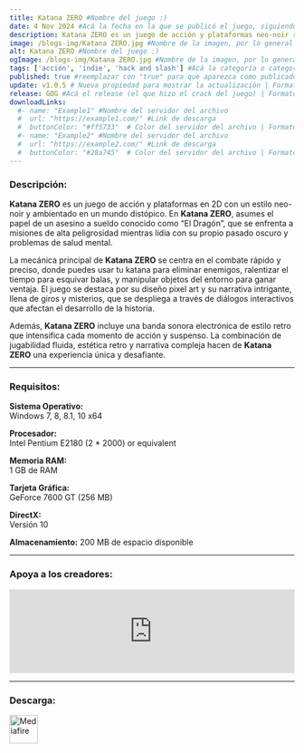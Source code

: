 ```yaml
---
title: Katana ZERO #Nombre del juego :)
date: 4 Nov 2024 #Acá la fecha en la que se publicó el juego, siguiendo este formato: Dia "30", Mes "Oct", Año "2024" = como debe quedar: 30 Oct 2024
description: Katana ZERO es un juego de acción y plataformas neo-noir rebosante de personalidad, acción vertiginosa y combates de muerte instantánea. Usa tu espada, corre y manipula el tiempo para desvelar tu pasado en un despliegue acrobático brutalmente estético. #Acá una mini descripción del juego
image: /blogs-img/Katana ZERO.jpg #Nombre de la imagen, por lo general es exactamente el mismo nombre que el juego excluyendo lo ":" (Dos puntos)
alt: Katana ZERO #Nombre del juego :)
ogImage: /blogs-img/Katana ZERO.jpg #Nombre de la imagen, por lo general es exactamente el mismo nombre que el juego excluyendo lo ":" (Dos puntos)
tags: ['acción', 'indie', 'hack and slash'] #Acá la categoría o categorías del juego, si es más de una se coloca en este formato: ['categoría1', 'categoría2']
published: true #reemplazar con "true" para que aparezca como publicado
update: v1.0.5 # Nueva propiedad para mostrar la actualización | Formato: v1.0.0
release: GOG #Acá el release (el que hizo el crack del juego) | Formato: Nicolhetti
downloadLinks:
  #- name: "Example1" #Nombre del servidor del archivo
  #  url: "https://example1.com/" #Link de descarga
  #  buttonColor: "#ff5733"  # Color del servidor del archivo | Formato hexadecimal | MediaFire: #0171F0 | Buzzheavier: #FF6600 |
  #- name: "Example2" #Nombre del servidor del archivo
  #  url: "https://example2.com/" #Link de descarga
  #  buttonColor: "#28a745"  # Color del servidor del archivo | Formato hexadecimal | MediaFire: #0171F0 | Buzzheavier: #FF6600 |
---
```


<!--En VSCode seleccionando una palabra, por ejemplo: "Katana-ZERO" y apretando Ctrl+F2 se seleccionan todas las palabras iguales-->

### Descripción:
**Katana ZERO** es un juego de acción y plataformas en 2D con un estilo neo-noir y ambientado en un mundo distópico. En **Katana ZERO**, asumes el papel de un asesino a sueldo conocido como “El Dragón”, que se enfrenta a misiones de alta peligrosidad mientras lidia con su propio pasado oscuro y problemas de salud mental. 

La mecánica principal de **Katana ZERO** se centra en el combate rápido y preciso, donde puedes usar tu katana para eliminar enemigos, ralentizar el tiempo para esquivar balas, y manipular objetos del entorno para ganar ventaja. El juego se destaca por su diseño pixel art y su narrativa intrigante, llena de giros y misterios, que se despliega a través de diálogos interactivos que afectan el desarrollo de la historia.

Además, **Katana ZERO** incluye una banda sonora electrónica de estilo retro que intensifica cada momento de acción y suspenso. La combinación de jugabilidad fluida, estética retro y narrativa compleja hacen de **Katana ZERO** una experiencia única y desafiante.
<!--Prompt para Chat-GPT: Hazme una descripción para el juego "Katana-ZERO" y cada que menciones "Katana-ZERO" ponlo en negrita -->

---

### Requisitos:
**Sistema Operativo:**  
Windows 7, 8, 8.1, 10 x64

**Procesador:**  
Intel Pentium E2180 (2 * 2000) or equivalent

**Memoria RAM:**  
1 GB de RAM

**Tarjeta Gráfica:**  
GeForce 7600 GT (256 MB)

**DirectX:**  
Versión 10

**Almacenamiento:** 
200 MB de espacio disponible

<!--Si falta o sobra un requisito se quita o se agrega manteniendo el mismo formato-->

---

### Apoya a los creadores:
<iframe src="https://store.steampowered.com/widget/460950/" frameborder="0" style="background-color: transparent; width: 100% !important; aspect-ratio: 646 / 190;"></iframe>

<!--Reemplazar los numeros (AppID) del juego (en este caso 2668510) por el numero (AppID) correspondiente con el juego a publicar-->
<!--El AppID se encuentra en la URL del Juego en Steam-->

---

### Descarga:

[<img src="https://gist.github.com/cxmeel/0dbc95191f239b631c3874f4ccf114e2/raw/download.svg" alt="Mediafire" height="50" />](https://www.mediafire.com/file/x8fvz9g31wj6geg/Katana_ZERO.zip/file)

<!-- # se debe reemplazar por el link de descarga-->

<!--NOMBRE-DEL-SERVICIO se debe reemplazar por el servicio donde está subido el juego-->